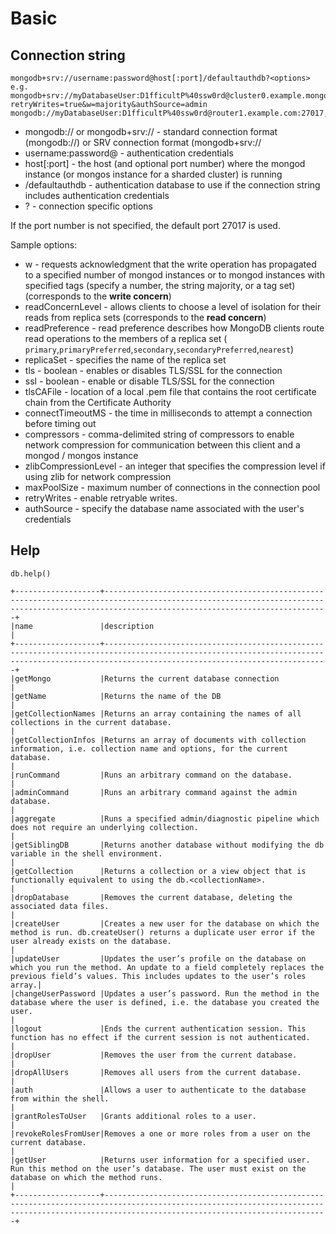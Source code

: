 # Basic

## Connection string

```
mongodb+srv://username:password@host[:port]/defaultauthdb?<options>
e.g.
mongodb+srv://myDatabaseUser:D1fficultP%40ssw0rd@cluster0.example.mongodb.net/?retryWrites=true&w=majority&authSource=admin
mongodb://myDatabaseUser:D1fficultP%40ssw0rd@router1.example.com:27017,router2.example2.com:27017,router3.example3.com:27017/
```

* mongodb:// or mongodb+srv:// - standard connection format (mongodb://) or SRV connection format (mongodb+srv://
* username:password@ - authentication credentials
* host[:port] - the host (and optional port number) where the mongod instance (or mongos instance for a sharded cluster)
  is running
* /defaultauthdb - authentication database to use if the connection string includes authentication credentials
* ?<options> - connection specific options

If the port number is not specified, the default port 27017 is used.

Sample options:

* w - requests acknowledgment that the write operation has propagated to a specified number of mongod instances or to
  mongod instances with specified tags (specify a number, the string majority, or a tag set) (corresponds to the **write
  concern**)
* readConcernLevel - allows clients to choose a level of isolation for their reads from replica sets (corresponds to the
  **read concern**)
* readPreference - read preference describes how MongoDB clients route read operations to the members of a replica set (
  `primary`,`primaryPreferred`,`secondary`,`secondaryPreferred`,`nearest`)
* replicaSet - specifies the name of the replica set
* tls - boolean - enables or disables TLS/SSL for the connection
* ssl - boolean - enable or disable TLS/SSL for the connection
* tlsCAFile - location of a local .pem file that contains the root certificate chain from the Certificate Authority
* connectTimeoutMS - the time in milliseconds to attempt a connection before timing out
* compressors - comma-delimited string of compressors to enable network compression for communication between this
  client and a mongod / mongos instance
* zlibCompressionLevel - an integer that specifies the compression level if using zlib for network compression
* maxPoolSize - maximum number of connections in the connection pool
* retryWrites - enable retryable writes.
* authSource - specify the database name associated with the user's credentials

## Help

```shell
db.help()
```

```
+-------------------+----------------------------------------------------------------------------------------------------------------------------------------------------------------------------------------------+
|name               |description                                                                                                                                                                                   |
+-------------------+----------------------------------------------------------------------------------------------------------------------------------------------------------------------------------------------+
|getMongo           |Returns the current database connection                                                                                                                                                       |
|getName            |Returns the name of the DB                                                                                                                                                                    |
|getCollectionNames |Returns an array containing the names of all collections in the current database.                                                                                                             |
|getCollectionInfos |Returns an array of documents with collection information, i.e. collection name and options, for the current database.                                                                        |
|runCommand         |Runs an arbitrary command on the database.                                                                                                                                                    |
|adminCommand       |Runs an arbitrary command against the admin database.                                                                                                                                         |
|aggregate          |Runs a specified admin/diagnostic pipeline which does not require an underlying collection.                                                                                                   |
|getSiblingDB       |Returns another database without modifying the db variable in the shell environment.                                                                                                          |
|getCollection      |Returns a collection or a view object that is functionally equivalent to using the db.<collectionName>.                                                                                       |
|dropDatabase       |Removes the current database, deleting the associated data files.                                                                                                                             |
|createUser         |Creates a new user for the database on which the method is run. db.createUser() returns a duplicate user error if the user already exists on the database.                                    |
|updateUser         |Updates the user’s profile on the database on which you run the method. An update to a field completely replaces the previous field’s values. This includes updates to the user’s roles array.|
|changeUserPassword |Updates a user’s password. Run the method in the database where the user is defined, i.e. the database you created the user.                                                                  |
|logout             |Ends the current authentication session. This function has no effect if the current session is not authenticated.                                                                             |
|dropUser           |Removes the user from the current database.                                                                                                                                                   |
|dropAllUsers       |Removes all users from the current database.                                                                                                                                                  |
|auth               |Allows a user to authenticate to the database from within the shell.                                                                                                                          |
|grantRolesToUser   |Grants additional roles to a user.                                                                                                                                                            |
|revokeRolesFromUser|Removes a one or more roles from a user on the current database.                                                                                                                              |
|getUser            |Returns user information for a specified user. Run this method on the user’s database. The user must exist on the database on which the method runs.                                          |
+-------------------+----------------------------------------------------------------------------------------------------------------------------------------------------------------------------------------------+

```
